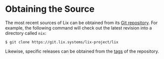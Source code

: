 # Obtaining the Source

The most recent sources of Lix can be obtained from its [Git
repository](https://git.lix.systems/lix-project/lix). For example, the following
command will check out the latest revision into a directory called
`nix`:

```console
$ git clone https://git.lix.systems/lix-project/lix
```

Likewise, specific releases can be obtained from the
[tags](https://git.lix.systems/lix-project/lix/tags) of the repository.
